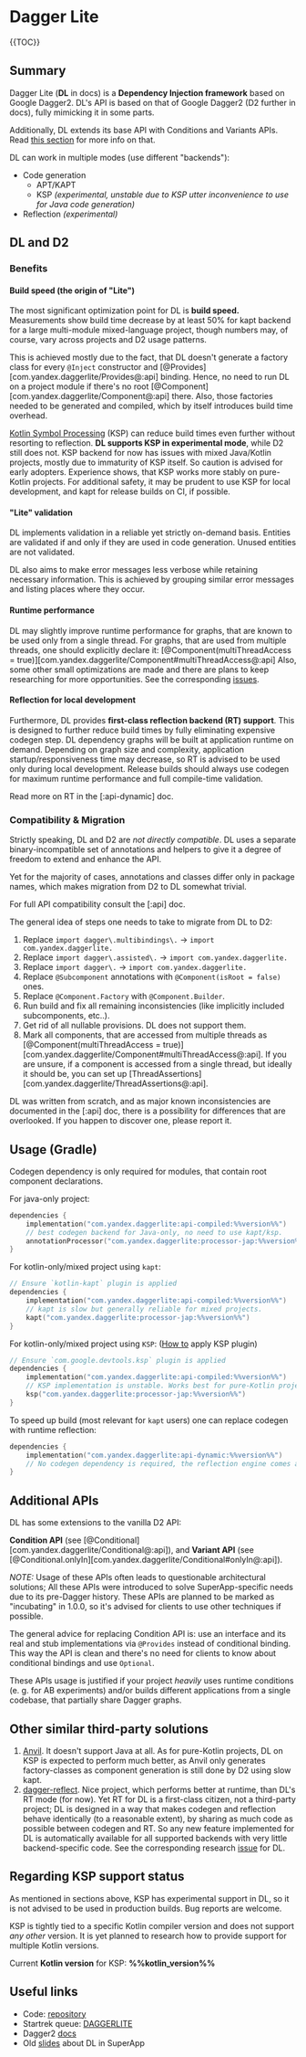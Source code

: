 # Dagger Lite

{{TOC}}

## Summary

Dagger Lite (**DL** in docs) is a **Dependency Injection framework** based on Google Dagger2.
DL's API is based on that of Google Dagger2 (D2 further in docs), fully mimicking it in some parts.

Additionally, DL extends its base API with Conditions and Variants APIs.
Read <a href="#AdditionalAPIs">this section</a> for more info on that.

DL can work in multiple modes (use different "backends"):

- Code generation
    - APT/KAPT
    - KSP _(experimental, unstable due to KSP utter inconvenience to use for Java code generation)_
- Reflection _(experimental)_

## DL and D2

### Benefits

#### Build speed (the origin of "Lite")

The most significant optimization point for DL is **build speed.**
Measurements show build time decrease by at least 50% for kapt backend for a large multi-module mixed-language project,
though numbers may, of course, vary across projects and D2 usage patterns.

This is achieved mostly due to the fact, that DL doesn't generate a factory class for every `@Inject` constructor and
[@Provides][com.yandex.daggerlite/Provides@:api] binding.
Hence, no need to run DL on a project module if there's no root [@Component][com.yandex.daggerlite/Component@:api]
there.
Also, those factories needed to be generated and compiled, which by itself introduces build time overhead.

[Kotlin Symbol Processing](https://kotlinlang.org/docs/ksp-overview.html)
(KSP) can reduce build times even further without resorting to reflection.
**DL supports KSP in experimental mode**, while D2 still does not.
KSP backend for now has issues with mixed Java/Kotlin projects, mostly due to immaturity of KSP itself.
So caution is advised for early adopters. Experience shows, that KSP works more stably on pure-Kotlin projects.
For additional safety, it may be prudent to use KSP for local development, and kapt for release builds on CI,
if possible.

#### "Lite" validation

DL implements validation in a reliable yet strictly on-demand basis. Entities are validated if and only if they are
used in code generation. Unused entities are not validated.

DL also aims to make error messages less verbose while retaining necessary information. This is achieved by grouping
similar error messages and listing places where they occur.

#### Runtime performance

DL may slightly improve runtime performance for graphs, that are known to be used only from a single thread.
For graphs, that are used from multiple threads, one should explicitly declare it:
[@Component(multiThreadAccess = true)][com.yandex.daggerlite/Component#multiThreadAccess@:api]
Also, some other small optimizations are made and there are plans to keep researching for more opportunities.
See the corresponding [issues](https://st.yandex-team.ru/issues/?queue=%22DAGGERLITE%22&tags=%22RuntimeSpeed%22).

#### Reflection for local development

Furthermore, DL provides **first-class reflection backend (RT) support**.
This is designed to further reduce build times by fully eliminating expensive codegen step.
DL dependency graphs will be built at application runtime on demand.
Depending on graph size and complexity, application startup/responsiveness time may decrease,
so RT is advised to be used only during local development.
Release builds should always use codegen for maximum runtime performance and full compile-time validation.

Read more on RT in the [:api-dynamic] doc.

### Compatibility & Migration

Strictly speaking, DL and D2 are _not directly compatible_.
DL uses a separate binary-incompatible set of annotations and helpers
to give it a degree of freedom to extend and enhance the API.

Yet for the majority of cases, annotations and classes differ only in package names,
which makes migration from D2 to DL somewhat trivial.

For full API compatibility consult the [:api] doc.

The general idea of steps one needs to take to migrate from DL to D2:

1. Replace `import dagger\.multibindings\.` -> `import com.yandex.daggerlite.`
2. Replace `import dagger\.assisted\.` -> `import com.yandex.daggerlite.`
3. Replace `import dagger\.` -> `import com.yandex.daggerlite.`
4. Replace `@Subcomponent` annotations with `@Component(isRoot = false)` ones.
5. Replace `@Component.Factory` with `@Component.Builder`.
6. Run build and fix all remaining inconsistencies (like implicitly included subcomponents, etc..).
7. Get rid of all nullable provisions. DL does not support them.
8. Mark all components, that are accessed from multiple threads as
   [@Component(multiThreadAccess = true)][com.yandex.daggerlite/Component#multiThreadAccess@:api].
   If you are unsure, if a component is accessed from a single thread, but ideally it should be,
   you can set up [ThreadAssertions][com.yandex.daggerlite/ThreadAssertions@:api].

DL was written from scratch, and as major known inconsistencies are documented in the [:api] doc,
there is a possibility for differences that are overlooked.
If you happen to discover one, please report it.

## Usage (Gradle)

Codegen dependency is only required for modules, that contain root component declarations.

For java-only project:

```kotlin
dependencies {
    implementation("com.yandex.daggerlite:api-compiled:%%version%%")
    // best codegen backend for Java-only, no need to use kapt/ksp.
    annotationProcessor("com.yandex.daggerlite:processor-jap:%%version%%")
}
```

For kotlin-only/mixed project using `kapt`:

```kotlin
// Ensure `kotlin-kapt` plugin is applied
dependencies {
    implementation("com.yandex.daggerlite:api-compiled:%%version%%")
    // kapt is slow but generally reliable for mixed projects.
    kapt("com.yandex.daggerlite:processor-jap:%%version%%")
}
```

For kotlin-only/mixed project using `KSP`:
([How to](https://kotlinlang.org/docs/ksp-quickstart.html#use-your-own-processor-in-a-project) apply KSP plugin)

```kotlin
// Ensure `com.google.devtools.ksp` plugin is applied
dependencies {
    implementation("com.yandex.daggerlite:api-compiled:%%version%%")
    // KSP implementation is unstable. Works best for pure-Kotlin projects.
    ksp("com.yandex.daggerlite:processor-jap:%%version%%")
}
```

To speed up build (most relevant for `kapt` users) one can replace codegen with runtime reflection:

```kotlin
dependencies {
    implementation("com.yandex.daggerlite:api-dynamic:%%version%%")
    // No codegen dependency is required, the reflection engine comes as a dependency of the `api-dynamic` artifact.
}
```

## Additional APIs

DL has some extensions to the vanilla D2 API:

**Condition API** (see [@Conditional][com.yandex.daggerlite/Conditional@:api]),
and **Variant API** (see [@Conditional.onlyIn][com.yandex.daggerlite/Conditional#onlyIn@:api]).

_NOTE:_ Usage of these APIs often leads to questionable architectural solutions;
All these APIs were introduced to solve SuperApp-specific needs due to its pre-Dagger history.
These APIs are planned to be marked as "incubating" in 1.0.0,
so it's advised for clients to use other techniques if possible.

The general advice for replacing Condition API is:
use an interface and its real and stub implementations via `@Provides` instead of conditional binding.
This way the API is clean and there's no need for clients to know about conditional bindings and use `Optional`.

These APIs usage is justified if your project *heavily* uses runtime conditions (e. g. for AB experiments)
and/or builds different applications from a single codebase, that partially share Dagger graphs.

## Other similar third-party solutions

1. [Anvil](https://github.com/square/anvil). It doesn't support Java at all.
   As for pure-Kotlin projects, DL on KSP is expected to perform much better, as Anvil only generates
   factory-classes as component generation is still done by D2 using slow kapt.
2. [dagger-reflect](https://github.com/JakeWharton/dagger-reflect). Nice project,
   which performs better at runtime, than DL's RT mode (for now).
   Yet RT for DL is a first-class citizen, not a third-party project;
   DL is designed in a way that makes codegen and reflection behave identically (to a reasonable extent),
   by sharing as much code as possible between codegen and RT.
   So any new feature implemented for DL is automatically available for all
   supported backends with very little backend-specific code.
   See the corresponding research [issue](https://st.yandex-team.ru/DAGGERLITE-34) for DL.

## Regarding KSP support status

As mentioned in sections above, KSP has experimental support in DL,
so it is not advised to be used in production builds.
Bug reports are welcome.

KSP is tightly tied to a specific Kotlin compiler version and does not support _any other_ version.
It is yet planned to research how to provide support for multiple Kotlin versions.

Current **Kotlin version** for KSP: **%%kotlin_version%%**

## Useful links

- Code: [repository](%%repo_link%%)
- Startrek queue: [DAGGERLITE](https://st.yandex-team.ru/DAGERLITE)
- Dagger2 [docs](https://dagger.dev/dev-guide/)
- Old [slides](https://nda.ya.ru/t/DPG9wglr4sj2v6) about DL in SuperApp
